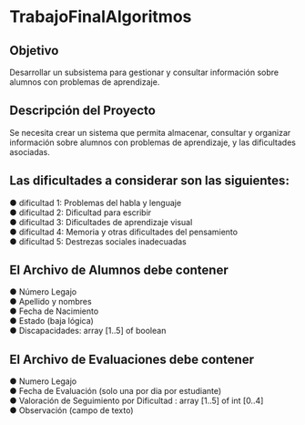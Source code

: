 # TrabajoFinalAlgoritmos
<h2>Objetivo</h2>
<p>Desarrollar un subsistema para gestionar y consultar información sobre alumnos con
problemas de aprendizaje.</p>

<h2>Descripción del Proyecto</h2>
<p>Se necesita crear un sistema que permita almacenar, consultar y organizar información sobre
alumnos con problemas de aprendizaje, y las dificultades asociadas.</p>
<h2>Las dificultades a considerar son las siguientes:</h2>
● dificultad 1: Problemas del habla y lenguaje
<br>
● dificultad 2: Dificultad para escribir
<br>
● dificultad 3: Dificultades de aprendizaje visual
<br>
● dificultad 4: Memoria y otras dificultades del pensamiento
<br>
● dificultad 5: Destrezas sociales inadecuadas
<br>
<h2>El Archivo de Alumnos debe contener</h2>
● Número Legajo
<br>
● Apellido y nombres
<br>
● Fecha de Nacimiento
<br>
● Estado (baja lógica)
<br>
● Discapacidades: array [1..5] of boolean
<br>
<h2>El Archivo de Evaluaciones debe contener</h2>
● Numero Legajo
<br>
● Fecha de Evaluación (solo una por dia por estudiante)
<br>
● Valoración de Seguimiento por Dificultad : array [1..5] of int [0..4]
<br>
● Observación (campo de texto)
